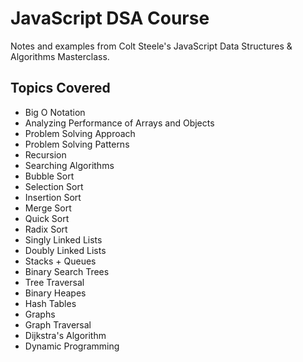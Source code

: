 # JavaScript DSA Course

Notes and examples from Colt Steele's JavaScript Data Structures & Algorithms Masterclass.

## Topics Covered
- Big O Notation
- Analyzing Performance of Arrays and Objects
- Problem Solving Approach
- Problem Solving Patterns
- Recursion
- Searching Algorithms
- Bubble Sort
- Selection Sort
- Insertion Sort
- Merge Sort
- Quick Sort
- Radix Sort
- Singly Linked Lists
- Doubly Linked Lists
- Stacks + Queues
- Binary Search Trees
- Tree Traversal
- Binary Heapes
- Hash Tables
- Graphs
- Graph Traversal
- Dijkstra's Algorithm
- Dynamic Programming